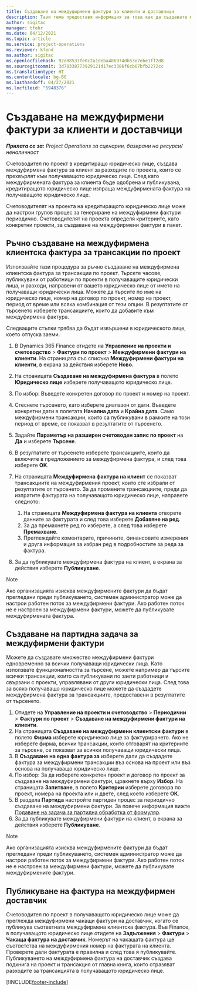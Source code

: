 ```yaml
---
title: Създаване на междуфирмени фактури за клиенти и доставчици
description: Тази тема предоставя информация за това как да създавате междуфирмени фактури за клиенти и доставчици.
author: sigitac
manager: tfehr
ms.date: 04/12/2021
ms.topic: article
ms.service: project-operations
ms.reviewer: kfend
ms.author: sigitac
ms.openlocfilehash: 92d08537fe0c2a1deba486974db53e7ebe1ff2d8
ms.sourcegitcommit: 3d78338773929121d17ec3386f6cb67bfb2272cc
ms.translationtype: HT
ms.contentlocale: bg-BG
ms.lasthandoff: 04/27/2021
ms.locfileid: "5948376"
---
```

# <a name="create-intercompany-customer-and-vendor-invoices"></a>Създаване на междуфирмени фактури за клиенти и доставчици

_**Прилага се за:** Project Operations за сценарии, базирани на ресурси/неналичност_

Счетоводител по проект в кредитиращо юридическо лице, създава междуфирмена фактура за клиент за разходите по проекта, които се прехвърлят към получаващото юридическо лице. След като междуфирмената фактура за клиента бъде одобрена и публикувана, кредитиращото юридическо лице изпраща междуфирмената фактура на получаващото юридическо лице.

Счетоводителят на проекта на кредитиращото юридическо лице може да настрои групов процес за генериране на междуфирмени фактури периодично. Счетоводителят на проекта определя критериите, като конкретни проекти, за създаване на междуфирмени фактури в пакет.

## <a name="manually-create-an-intercompany-customer-invoice-for-project-transactions"></a>Ръчно създаване на междуфирмена клиентска фактура за трансакции по проект 

Използвайте тази процедура за ръчно създаване на междуфирмена клиентска фактура за трансакции по проект. Търсете часове, публикувани от работници по проекти в получаващите юридически лица, и разходи, направени от вашето юридическо лице от името на получаващи юридически лица. Можете да търсите по име на юридическо лице, номер на договор по проект, номер на проект, период от време или всяка комбинация от тези опции. В резултатите от търсенето изберете трансакциите, които да добавите към междуфирмена фактура. 

Следващите стъпки трябва да бъдат извършени в юридическото лице, което отпуска заеми. 

1. В Dynamics 365 Finance отидете на **Управление на проекти и счетоводство** > **Фактури по проект** > **Междуфирмени фактури на клиенти**. На страницата със списъка **Междуфирмени фактури на клиенти**, в екрана за действия изберете **Ново.**
2. На страницата **Създаване на междуфирмена фактура** в полето **Юридическо лице** изберете получаващото юридическо лице.
3. По избор: Въведете конкретен договор по проект и номер на проект.
4. Стеснете търсенето, като изберете диапазон от дати. Въведете конкретни дати в полетата **Начална дата** и **Крайна дата**. Само междуфирмени трансакции, които са публикувани в рамките на този период от време, се показват в резултатите от търсенето.
5. Задайте **Параметър на разширен счетоводен запис по проект** на **Да** и изберете **Търсене**.
6. В резултатите от търсенето изберете трансакциите, които да включите в предложението за междуфирмена фактура, и след това изберете **OK**.
7. На страницата **Междуфирмена фактура на клиент** се показват трансакциите на междуфирмения проект, които сте избрали от резултатите от търсенето. За да промените трансакциите, преди да изпратите фактурата на получаващото юридическо лице, направете следното:
  
    1. На страницата **Междуфирмена фактура на клиента** отворете данните за фактурата и след това изберете **Добавяне на ред**.
    2. За да премахнете ред го изберете, а след това изберете **Премахване**.
    3. Преглеждайте коментарите, причините, финансовите измерения и друга информация за избран ред в подробностите за реда за фактура.
    
8. За да публикувате междуфирмена фактура на клиент, в екрана за действия изберете **Публикуване**.

> [!NOTE]
> Ако организацията изисква междуфирмените фактури да бъдат прегледани преди публикуването, системен администратор може да настрои работен поток за междуфирмени фактури. Ако работен поток не е настроен за междуфирмени фактури, можете да публикувате междуфирмената фактура.

## <a name="create-a-batch-job-for-intercompany-invoices"></a>Създаване на партидна задача за междуфирмени фактури

Можете да създавате множество междуфирмени фактури едновременно за всички получаващи юридически лица. Като използвате функционалността за търсене, можете например да търсите всички трансакции, които са публикувани по заети работници и свързани с проекти, управлявани от други юридически лица. След това за всяко получаващо юридическо лице можете да създадете междуфирмена фактура за трансакциите, предоставени в резултатите от търсенето.

1. Отидете на **Управление на проекти и счетоводство** > **Периодични** > **Фактури по проект** > **Създаване на междуфирмени фактури на клиенти**.
2. На страницата **Създаване на междуфирмени клиентски фактури** в полето **Фирма** изберете юридическо лице за фактурирането. Ако не изберете фирма, всички трансакции, които отговарят на критериите за търсене, се показват за всички получаващи юридически лица.
3. В **Създаване на една фактура за** изберете дали да създадете фактура за междуфирмени трансакции въз основа на проект или въз основа на получаващо юридическо лице.
4. По избор: За да изберете конкретен проект и договор по проект за създаване на междуфирмени фактури, щракнете върху **Избор**. На страницата **Запитване**, в полето **Критерии** изберете договора по проект, номера на проекта или и двете, след което изберете **OK**.
5. В раздела **Партида** настройте партиден процес за периодично създаване на междуфирмени фактури. За повече информация вижте [Подаване на задача за партидна обработка от формуляр](/dynamicsax-2012/appuser-itpro/submit-a-batch-processing-job-from-a-form).
6. За да публикувате междуфирмени фактури на клиент, в екрана за действия изберете **Публикуване**.

> [!NOTE]
> Ако организацията изисква междуфирмените фактури да бъдат прегледани преди публикуването, системен администратор може да настрои работен поток за междуфирмени фактури. Ако работен поток не е настроен за междуфирмени фактури, можете да публикувате междуфирмените фактури.

## <a name="post-the-intercompany-vendor-invoice"></a>Публикуване на фактура на междуфирмен доставчик

Счетоводител по проект в получаващото юридическо лице може да преглежда междуфирмени чакащи фактури на доставчик, когато се публикува съответната междуфирмена клиентска фактура. Във Finance, в получаващото юридическо лице отидете на **Задължения** > **Фактури** > **Чакаща фактура на доставчик**. Номерът на чакащата фактура ще съответства на междуфирмения номер на фактурата на клиента. Проверете дали фактурата е правилна и след това я публикувайте. Публикуването на междуфирмена фактура на доставчик създава подкнига на проект и трансакция от главна книга, които отразяват разходите за трансакцията в получаващото юридическо лице.


[!INCLUDE[footer-include](../includes/footer-banner.md)]
